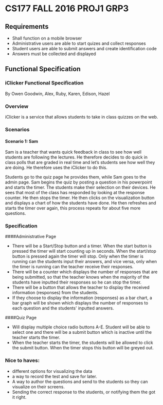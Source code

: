 ﻿# CS177 FALL 2016 PROJ1 GRP3

## Requirements
* Shall function on a mobile browser
* Administrative users are able to start quizes and collect responses
* Student users are able to submit answers and create identification code
* Answers must be collected and displayed

## Functional Specification
### iClicker Functional Specification
By Owen Goodwin, Alex, Ruby, Karen, Edison, Hazel
### Overview
iClicker is a service that allows students to take in class quizzes on the web.
### Scenarios
#### **Scenario 1: Sam**
Sam is a teacher that wants quick feedback in class to see how well students are following the lectures. He therefore decides to do quick in class polls that are graded in real time and let’s students see how well they are doing. He therefore uses the iClicker to do this.

Students go to the quiz page he provides them, while Sam goes to the admin page. Sam begins the quiz by posting a question in his powerpoint and starts the timer. The students make their selection on their devices. He sees that most of the class has responded by looking at the response counter. He then stops the timer. He then clicks on the visualization button and displays a chart of how the students have done. He then refreshes and starts the timer over again, this process repeats for about five more questions.

### Specification

####Administrative Page
* There will be a Start/Stop button and a timer. When the start button is pressed the timer will start counting up in seconds. When the start/stop button is pressed again the timer will stop. Only when the timer is running can the students input their answers, and vice versa, only when the timer is running can the teacher receive their responses. 
* There will be a counter which displays the number of responses that are being submitted, so that the teacher knows when the majority of the students have inputted their responses so he can stop the timer.
* There will be a button that allows the teacher to display the received information (responses) from the students.
* If they choose to display the information (responses) as a bar chart, a bar graph will be shown which displays the number of responses to each question and the students' inputted answers.

####Quiz Page
* Will display multiple choice radio buttons A-E. Student will be able to select one and there will be a submit button which is inactive until the teacher starts the timer.
* When the teacher starts the timer, the students will be allowed to click the submit button. When the timer stops this button will be greyed out.

### Nice to haves:
* different options for visualizing the data
* a way to record the test and save for later.
* A way to author the questions and send to the students so they can visualize on their screens.
* Sending the correct response to the students, or notifying them the got it right.
